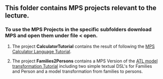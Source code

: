 ## This folder contains MPS projects relevant to the lecture.

### To use the MPS Projects in the specific subfolders download MPS and open them under file < open.

1. The project **CalculatorTutorial** contains the result of following the [MPS Calculator Language Tutorial](https://www.jetbrains.com/help/mps/mps-calculator-language-tutorial.html).

2. The project **Families2Persons** contains a MPS Version of the [ATL model transformation Tutorial](https://wiki.eclipse.org/ATL/Tutorials_-_Create_a_simple_ATL_transformation) including two simple textual DSL's for Families and Person and a model transformation from families to persons.

